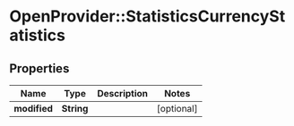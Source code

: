 # OpenProvider::StatisticsCurrencyStatistics

## Properties
Name | Type | Description | Notes
------------ | ------------- | ------------- | -------------
**modified** | **String** |  | [optional] 

